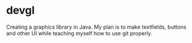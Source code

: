 # devgl
Creating a graphics library in Java. My plan is to make textfields, buttons and other UI while teaching myself how to use git properly.
